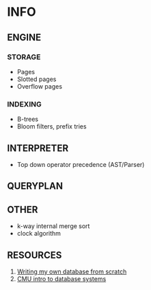 # INFO

## ENGINE

### STORAGE

- Pages
- Slotted pages
- Overflow pages

### INDEXING

- B-trees
- Bloom filters, prefix tries

## INTERPRETER

- Top down operator precedence (AST/Parser)

## QUERYPLAN

## OTHER

- k-way internal merge sort
- clock algorithm

## RESOURCES

1. [Writing my own database from scratch](https://www.youtube.com/watch?v=5Pc18ge9ohI)
2. [CMU intro to database systems](https://www.youtube.com/watch?v=otE2WvX3XdQ&list=PLSE8ODhjZXjYDBpQnSymaectKjxCy6BYq)
